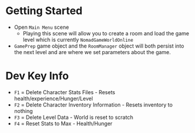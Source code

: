 # Getting Started
- Open `Main Menu` scene
  - Playing this scene will allow you to create a room and load the game level which is currently `NomadGameWorldOnline`
- `GamePrep` game object and the `RoomManager` object will both persist into the next level and are where we set parameters about the game. 

# Dev Key Info
- `F1` = Delete Character Stats Files - Resets health/experience/Hunger/Level
- `F2` = Delete Character Inventory Information - Resets inventory to nothing
- `F3` = Delete Level Data - World is reset to scratch
- `F4` = Reset Stats to Max - Health/Hunger